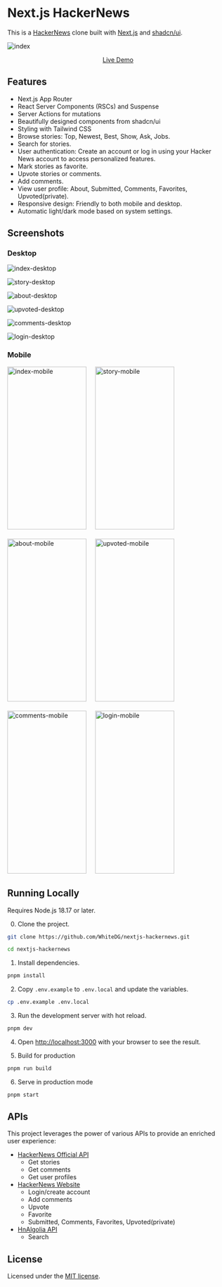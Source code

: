 # Next.js HackerNews
This is a [HackerNews](https://news.ycombinator.com/) clone built with [Next.js](https://nextjs.org/) and [shadcn/ui](https://ui.shadcn.com/).

![index](./screenshots/desktop/index.png)

<p style="text-align: center;"><a target="_blank" href="https://nextjs-hackernews-omega.vercel.app">Live Demo</a></p>

## Features

- Next.js App Router
- React Server Components (RSCs) and Suspense
- Server Actions for mutations
- Beautifully designed components from shadcn/ui
- Styling with Tailwind CSS
- Browse stories: Top, Newest, Best, Show, Ask, Jobs.
- Search for stories.
- User authentication: Create an account or log in using your Hacker News account to access personalized features.
- Mark stories as favorite.
- Upvote stories or comments.
- Add comments.
- View user profile: About, Submitted, Comments, Favorites, Upvoted(private).
- Responsive design: Friendly to both mobile and desktop.
- Automatic light/dark mode based on system settings.

## Screenshots

### Desktop
![index-desktop](./screenshots/desktop/index.png)

![story-desktop](./screenshots/desktop/story.png)

![about-desktop](./screenshots/desktop/about.png)

![upvoted-desktop](./screenshots/desktop/upvoted.png)

![comments-desktop](./screenshots/desktop/comments.png)

![login-desktop](./screenshots/desktop/login.png)


### Mobile
<div style="display: inline-block">
  <img
    src="./screenshots/mobile/index.png"
    height="370px"
    width="180px"
    alt="index-mobile"
  />
  <img
    src="./screenshots/mobile/story.png"
    style="padding-left: 16px"
    height="370px"
    width="180px"
    alt="story-mobile"
  />
</div>
<br />
<div style="display: inline-block; margin-top: 18px">
  <img
    src="./screenshots/mobile/about.png"
    height="370px"
    width="180px"
    alt="about-mobile"
  />
  <img
    src="./screenshots/mobile/upvoted.png"
    style="padding-left: 16px"
    height="370px"
    width="180px"
    alt="upvoted-mobile"
  />
</div>
<br />
<div style="display: inline-block; margin-top: 18px">
  <img
    src="./screenshots/mobile/comments.png"
    height="370px"
    width="180px"
    alt="comments-mobile"
  />
  <img
    src="./screenshots/mobile/login.png"
    style="padding-left: 16px"
    height="370px"
    width="180px"
    alt="login-mobile"
  />
</div>

## Running Locally

Requires Node.js 18.17 or later.

0. Clone the project.
```bash
git clone https://github.com/WhiteDG/nextjs-hackernews.git

cd nextjs-hackernews
```

1. Install dependencies.
```bash
pnpm install
```
2. Copy `.env.example` to `.env.local` and update the variables.
```bash
cp .env.example .env.local
```
3. Run the development server with hot reload.
```bash
pnpm dev
```
4. Open [http://localhost:3000](http://localhost:3000) with your browser to see the result.

5. Build for production
```bash
pnpm run build
```

6. Serve in production mode
```bash
pnpm start
```

## APIs
This project leverages the power of various APIs to provide an enriched user experience:
- [HackerNews Official API](https://github.com/HackerNews/API)
  - Get stories
  - Get comments
  - Get user profiles
- [HackerNews Website](https://news.ycombinator.com)
  - Login/create account
  - Add comments
  - Upvote
  - Favorite
  - Submitted, Comments, Favorites, Upvoted(private)
- [HnAlgolia API](https://hn.algolia.com/api)
  - Search


## License
Licensed under the [MIT license](https://github.com/WhiteDG/nextjs-hackernews/blob/main/LICENSE).
